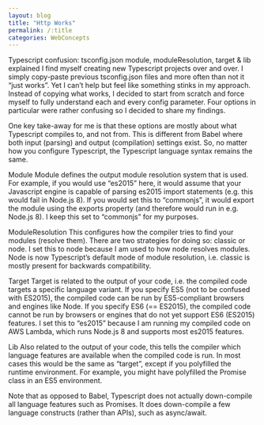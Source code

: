 ```yaml
---
layout: blog
title: "Http Works" 
permalink: /:title
categories: WebConcepts
---
```

Typescript confusion: tsconfig.json module, moduleResolution, target & lib explained
I find myself creating new Typescript projects over and over. I simply copy-paste previous tsconfig.json files and more often than not it “just works”. Yet I can’t help but feel like something stinks in my approach. Instead of copying what works, I decided to start from scratch and force myself to fully understand each and every config parameter. Four options in particular were rather confusing so I decided to share my findings.

One key take-away for me is that these options are mostly about what Typescript compiles to, and not from. This is different from Babel where both input (parsing) and output (compilation) settings exist. So, no matter how you configure Typescript, the Typescript language syntax remains the same.

Module
Module defines the output module resolution system that is used. For example, if you would use “es2015” here, it would assume that your Javascript engine is capable of parsing es2015 import statements (e.g. this would fail in Node.js 8). If you would set this to “commonjs”, it would export the module using the exports property (and therefore would run in e.g. Node.js 8). I keep this set to “commonjs” for my purposes.

ModuleResolution
This configures how the compiler tries to find your modules (resolve them). There are two strategies for doing so: classic or node. I set this to node because I am used to how node resolves modules. Node is now Typescript’s default mode of module resolution, i.e. classic is mostly present for backwards compatibility.

Target
Target is related to the output of your code, i.e. the compiled code targets a specific language variant. If you specify ES5 (not to be confused with ES2015), the compiled code can be run by ES5-compliant browsers and engines like Node. If you specify ES6 (== ES2015), the compiled code cannot be run by browsers or engines that do not yet support ES6 (ES2015) features. I set this to “es2015” because I am running my compiled code on AWS Lambda, which runs Node.js 8 and supports most es2015 features.

Lib
Also related to the output of your code, this tells the compiler which language features are available when the compiled code is run. In most cases this would be the same as “target”, except if you polyfilled the runtime environment. For example, you might have polyfilled the Promise class in an ES5 environment.

Note that as opposed to Babel, Typescript does not actually down-compile all language features such as Promises. It does down-compile a few language constructs (rather than APIs), such as async/await.